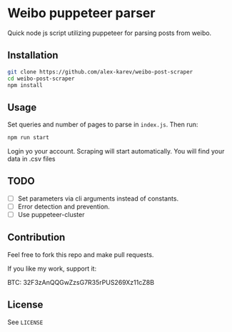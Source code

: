 # Weibo puppeteer parser

Quick node js script utilizing puppeteer for parsing posts from weibo.

## Installation

```bash
git clone https://github.com/alex-karev/weibo-post-scraper
cd weibo-post-scraper
npm install
```

## Usage

Set queries and number of pages to parse in `index.js`. Then run:

```bash
npm run start
```

Login yo your account. Scraping will start automatically. You will find your data in <QUERY>.csv files

## TODO

- [ ] Set parameters via cli arguments instead of constants.
- [ ] Error detection and prevention.
- [ ] Use puppeteer-cluster

## Contribution

Feel free to fork this repo and make pull requests.

If you like my work, support it:

BTC: 32F3zAnQQGwZzsG7R35rPUS269Xz11cZ8B

## License

See `LICENSE`
